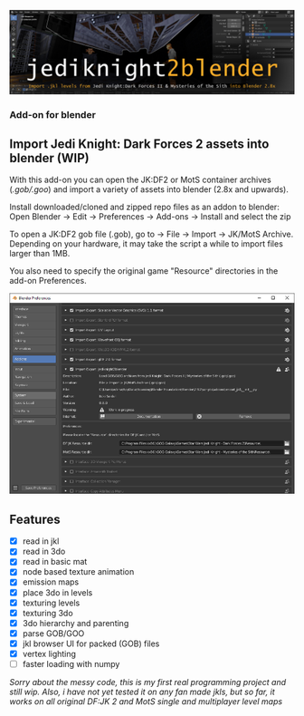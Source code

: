 ![jkl2blender title image](/jkl2blender_titleImage.png)
### Add-on for blender

## Import Jedi Knight: Dark Forces 2 assets into blender (WIP)

With this add-on you can open the JK:DF2 or MotS container archives (_.gob/.goo_)
and import a variety of assets into blender (2.8x and upwards).


Install downloaded/cloned and zipped repo files as an addon to blender:
Open Blender -> Edit -> Preferences -> Add-ons -> Install and select the zip


To open a JK:DF2 gob file (.gob), go to -> File -> Import -> JK/MotS Archive.
Depending on your hardware, it may take the script a while to import files larger than 1MB.


You also need to specify the original game "Resource" directories in the add-on Preferences.

![jkl2blender preferences](/jkl2blender_preferences.png)


## Features

- [x] read in jkl
- [x] read in 3do
- [x] read in basic mat
- [x] node based texture animation
- [x] emission maps
- [x] place 3do in levels
- [x] texturing levels
- [x] texturing 3do
- [x] 3do hierarchy and parenting
- [x] parse GOB/GOO
- [x] jkl browser UI for packed (GOB) files
- [x] vertex lighting
- [ ] faster loading with numpy

_Sorry about the messy code, this is my first real programming project and still wip.
Also, i have not yet tested it on any fan made jkls, but so far, it works on all original DF:JK 2
and MotS single and multiplayer level maps_
